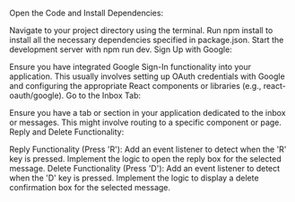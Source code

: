 Open the Code and Install Dependencies:

Navigate to your project directory using the terminal.
Run npm install to install all the necessary dependencies specified in package.json.
Start the development server with npm run dev.
Sign Up with Google:

Ensure you have integrated Google Sign-In functionality into your application. This usually involves setting up OAuth credentials with Google and configuring the appropriate React components or libraries (e.g., react-oauth/google).
Go to the Inbox Tab:

Ensure you have a tab or section in your application dedicated to the inbox or messages. This might involve routing to a specific component or page.
Reply and Delete Functionality:

Reply Functionality (Press 'R'):
Add an event listener to detect when the 'R' key is pressed.
Implement the logic to open the reply box for the selected message.
Delete Functionality (Press 'D'):
Add an event listener to detect when the 'D' key is pressed.
Implement the logic to display a delete confirmation box for the selected message.
